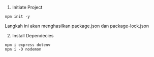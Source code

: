 1. Initiate Project

```
npm init -y
```
Langkah ini akan menghasilkan package.json dan package-lock.json

2. Install Dependecies
```
npm i express dotenv
npm i -D nodemon
```